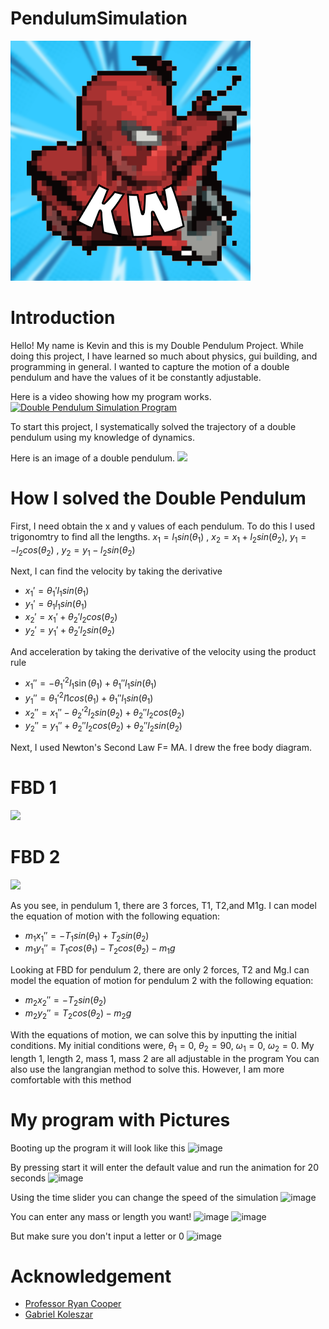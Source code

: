 # PendulumSimulation
<img src="SpiderManIcon!.png"></img>


# Introduction
<p>Hello! My name is Kevin and this is my Double Pendulum Project. While doing this project, I have learned so much about physics, gui building, and programming in general. I wanted to capture the motion of a double pendulum and have the values of it be constantly adjustable.</p>

Here is a video showing how my program works.
[![Double Pendulum Simulation Program](https://img.youtube.com/vi/-DgiQJnjSQc/0.jpg)](https://www.youtube.com/watch?v=-DgiQJnjSQc)
<p> To start this project, I systematically solved the trajectory of a double pendulum using my knowledge of dynamics.</p>
Here is an image of a double pendulum.
<img src= "http://rotations.berkeley.edu/wp-content/uploads/2017/10/double-pendulum.png"></img>


# How I solved the Double Pendulum

First, I need obtain the x and y values of each pendulum. To do this I used trigonomtry to find all the lengths.
$x_1= l_1sin(\theta_1)$ , $x_2= x_1+l_2sin(\theta_2)$, $y_1= -l_2cos(\theta_2)$ , $y_2= y_1-l_2sin(\theta_2)$

Next, I can find the velocity by taking the derivative


- $x_1'= \theta_1'l_1sin(\theta_1)$
- $y_1'=\theta_1l_1sin(\theta_1)$
- $x_2'= x_1'+\theta_2'l_2cos(\theta_2)$
- $y_2'=y_1'+\theta_2'l_2sin(\theta_2)$

And acceleration by taking the derivative of the velocity using the product rule

- $x_1''= -\theta_1'^2 l_1\sin(\theta_1)+\theta_1''l_1sin(\theta_1)$
- $y_1''=\theta_1'^2 l1cos(\theta_1)+\theta_1''l_1sin(\theta_1)$
- $x_2''= x_1'' - \theta_2'^2 l_2sin(\theta_2)+\theta_2''l_2cos(\theta_2)$
- $y_2''=y_1''+\theta_2'' l_2cos(\theta_2)+\theta_2''l_2sin(\theta_2)$

Next, I used Newton's Second Law F= MA. I drew the free body diagram.
# FBD 1
<img src =
"https://www.myphysicslab.com/pendulum/dbl_pendulum_m1.gif"></img>

# FBD 2
<img src =
"https://www.myphysicslab.com/pendulum/dbl_pendulum_m2.gif"></img>



As you see, in pendulum 1, there are 3 forces, T1, T2,and M1g.
I can model the equation of motion with the following equation:

- $m_1 x_1'' = -T_1sin(\theta_1)+T_2sin(\theta_2)$
- $m_1 y_1''=T_1cos(\theta_1)-T_2cos(\theta_2)-m_1g$

Looking at FBD for pendulum 2, there are only 2 forces, T2 and Mg.I can model the equation of motion for pendulum 2 with the following equation:

- $m_2x_2''=-T_2sin(\theta_2)$
- $m_2y_2''=T_2cos(\theta_2)-m_2g$

With the equations of motion, we can solve this by inputting the initial conditions. My initial conditions were,
$\theta_1=0$, $\theta_2=90$, $\omega_1 =0$, $\omega_2=0$. My length 1, length 2, mass 1, mass 2 are all adjustable in the program
You can also use the langrangian method to solve this. However, I am more comfortable with this method

# My program with Pictures
Booting up the program it will look like this
![image](https://user-images.githubusercontent.com/114878518/206978950-b03af6f0-7250-49ef-9239-151cca20cc57.png)

By pressing start it will enter the default value and run the animation for 20 seconds
![image](https://user-images.githubusercontent.com/114878518/206979120-05fc30c1-259c-4030-9609-186047c22c45.png)

Using the time slider you can change the speed of the simulation
![image](https://user-images.githubusercontent.com/114878518/206979188-cd8e122a-5b6a-4d14-a787-0eb602663194.png)

You can enter any mass or length you want!
![image](https://user-images.githubusercontent.com/114878518/206979256-d3aca0f8-1cc7-4723-8dc6-a6b224e90353.png)
![image](https://user-images.githubusercontent.com/114878518/206979339-b148a76b-cb3b-4c7c-92f0-f4497a391e4e.png)

But make sure you don't input a letter or 0
![image](https://user-images.githubusercontent.com/114878518/206979409-e9ff02c2-7079-4b26-bd4b-b2f000a49fed.png)






  
# Acknowledgement
- [Professor Ryan Cooper](https://github.com/cooperrc)
- [Gabriel Koleszar](https://github.com/gabekole)

